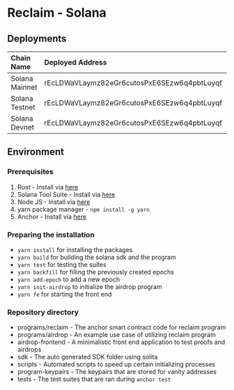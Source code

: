 # Reclaim - Solana

## Deployments

| Chain Name | Deployed Address | Explorer Link |
|:-----------|:-----------------|:--------------|
| Solana Mainnet | rEcLDWaVLaymz82eGr6cutosPxE6SEzw6q4pbtLuyqf | https://explorer.solana.com/address/rEcLDWaVLaymz82eGr6cutosPxE6SEzw6q4pbtLuyqf|
| Solana Testnet | rEcLDWaVLaymz82eGr6cutosPxE6SEzw6q4pbtLuyqf | https://explorer.solana.com/address/rEcLDWaVLaymz82eGr6cutosPxE6SEzw6q4pbtLuyqf?cluster=testnet|
| Solana Devnet | rEcLDWaVLaymz82eGr6cutosPxE6SEzw6q4pbtLuyqf | https://explorer.solana.com/address/rEcLDWaVLaymz82eGr6cutosPxE6SEzw6q4pbtLuyqf?cluster=devnet

## Environment

### Prerequisites

1. Rust - Install via [here](https://www.rust-lang.org/tools/install)
2. Solana Tool Suite - Install via [here](https://docs.solanalabs.com/cli/install)
3. Node JS - Install via [here](https://nodejs.org/en/download)
4. yarn package manager - `npm install -g yarn`
5. Anchor - Install via [here](https://www.anchor-lang.com/docs/installation)

### Preparing the installation

- `yarn install` for installing the packages
- `yarn build` for building the solana sdk and the program
- `yarn test` for testing the suites
- `yarn backfill` for filling the previously created epochs
- `yarn add-epoch` to add a new epoch
- `yarn init-airdrop` to initialize the airdrop program
- `yarn fe` for starting the front end

### Repository directory

- programs/reclaim - The anchor smart contract code for reclaim program
- programs/airdrop - An example use case of utilizing reclaim program
- airdrop-frontend - A minimalistic front end application to test proofs and airdrops
- sdk - The auto generated SDK folder using solita
- scripts - Automated scripts to speed up certain initializing processes
- program-keypairs - The keypairs that are stored for vanity addresses
- tests - The test suites that are ran during `anchor test`
